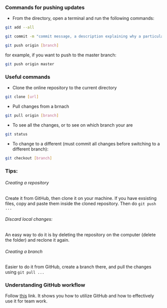 ### Commands for pushing updates

- From the directory, open a terminal and run the following commands:
```bash
git add --all
```
```bash
git commit -m "commit message, a description explaining why a particular change was made"
```
```bash
git push origin [branch]
```
for example, if you want to push to the master branch:
```bash
git push origin master
```

### Useful commands

- Clone the online repository to the current directory
```bash
git clone [url]
```

- Pull changes from a brnach
```bash
git pull origin [branch]
```


- To see all the changes, or to see on which branch your are
```bash
git status
```

- To change to a different (must commit all changes before switching to a different branch):
```bash
git checkout [branch] 
```

### Tips:

###### Creating a repository
Create it from GitHub, then clone it on your machine. If you have exsisting files, copy and paste them inside the cloned repository. Then do ```git push ... ```
###### Discard local changes:
An easy way to do it is by deleting the repository on the computer (delete the folder) and reclone it again.

###### Creating a branch
Easier to do it from GitHub, create a branch there, and pull the changes using ```git pull ... ```

### Understanding GitHub workflow
Follow [this](https://guides.github.com/introduction/flow/) link. It shows you how to utilize GitHub and how to effectively use it for team work.
